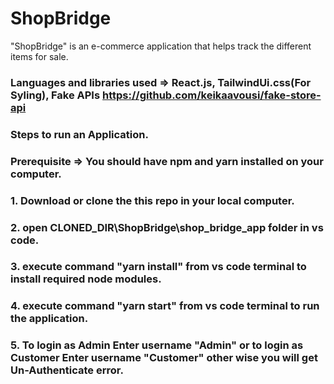 # ShopBridge
"ShopBridge" is an e-commerce application that helps track the different items for sale.

### Languages and libraries used => React.js, TailwindUi.css(For Syling), Fake APIs https://github.com/keikaavousi/fake-store-api

### Steps to run an Application.

### Prerequisite => You should have npm and yarn installed on your computer.

### 1. Download or clone the this repo in your local computer.

### 2. open CLONED_DIR\ShopBridge\shop_bridge_app folder in vs code.

### 3. execute command "yarn install" from vs code terminal to install required node modules.

### 4. execute command "yarn start" from vs code terminal to run the application.

### 5. To login as Admin Enter username "Admin" or to login as Customer Enter username "Customer" other wise you will get Un-Authenticate error.



